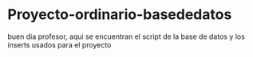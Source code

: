 # Proyecto-ordinario-basededatos
buen dia profesor, aqui se encuentran el script de la base de datos y los inserts usados para el proyecto
